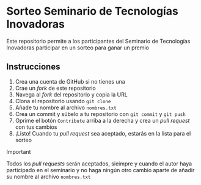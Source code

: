 # Sorteo Seminario de Tecnologías Inovadoras

Este repositorio permite a los participantes del Seminario de Tecnologías Inovadoras participar en un sorteo para ganar un premio

## Instrucciones

1. Crea una cuenta de GitHub si no tienes una
2. Crae un *fork* de este repositorio
3. Navega al *fork* del repositorio y copia la URL
4. Clona el repositorio usando `git clone`
5. Añade tu nombre al archivo `nombres.txt`
6. Crea un commit y súbelo a tu repositorio con `git commit` y `git push`
7. Oprime el botón `Contribute` arriba a la derecha y crea un *pull request* con tus cambios
5. ¡Listo! Cuando tu *pull request* sea aceptado, estarás en la lista para el sorteo

> [!IMPORTANT]
> Todos los *pull requests* serán aceptados, sieimpre y cuando el autor haya participado en el seminario y no haga ningún otro cambio aparte de añadir su nombre al archivo `nombres.txt`